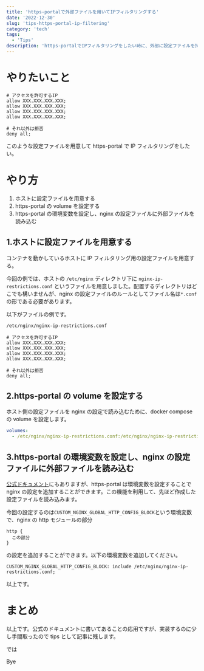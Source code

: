 ```yaml
---
title: 'https-portalで外部ファイルを用いてIPフィルタリングする'
date: '2022-12-30'
slug: 'tips-https-portal-ip-filtering'
category: 'tech'
tags:
  - 'Tips'
description: 'https-portalでIPフィルタリングをしたい時に、外部に設定ファイルを持つTipsを紹介します'
---
```


# やりたいこと

```
# アクセスを許可するIP
allow XXX.XXX.XXX.XXX;
allow XXX.XXX.XXX.XXX;
allow XXX.XXX.XXX.XXX;
allow XXX.XXX.XXX.XXX;

# それ以外は拒否
deny all;
```

このような設定ファイルを用意して https-portal で IP フィルタリングをしたい。

# やり方

1. ホストに設定ファイルを用意する
2. https-portal の volume を設定する
3. https-portal の環境変数を設定し、nginx の設定ファイルに外部ファイルを読み込む

## 1.ホストに設定ファイルを用意する

コンテナを動かしているホストに IP フィルタリング用の設定ファイルを用意する。

今回の例では、ホストの `/etc/nginx` ディレクトリ下に `nginx-ip-restrictions.conf` というファイルを用意しました。配置するディレクトリはどこでも構いませんが、nginx の設定ファイルのルールとしてファイル名は`*.conf`の形である必要があります。

以下がファイルの例です。

```
/etc/nginx/nginx-ip-restrictions.conf

# アクセスを許可するIP
allow XXX.XXX.XXX.XXX;
allow XXX.XXX.XXX.XXX;
allow XXX.XXX.XXX.XXX;
allow XXX.XXX.XXX.XXX;

# それ以外は拒否
deny all;
```

## 2.https-portal の volume を設定する

ホスト側の設定ファイルを nginx の設定で読み込むために、docker compose の volume を設定します。

```yml
volumes:
  - /etc/nginx/nginx-ip-restrictions.conf:/etc/nginx/nginx-ip-restrictions.conf
```

## 3.https-portal の環境変数を設定し、nginx の設定ファイルに外部ファイルを読み込む

[公式ドキュメント](https://github.com/SteveLTN/https-portal#advanced-usage)にもありますが、https-portal は環境変数を設定することで
nginx の設定を追加することができます。この機能を利用して、先ほど作成した設定ファイルを読み込みます。

今回の設定するのは`CUSTOM_NGINX_GLOBAL_HTTP_CONFIG_BLOCK`という環境変数で、nginx の http モジュールの部分

```
http {
  この部分
}
```

の設定を追加することができます。以下の環境変数を追加してください。

```
CUSTOM_NGINX_GLOBAL_HTTP_CONFIG_BLOCK: include /etc/nginx/nginx-ip-restrictions.conf;
```

以上です。

# まとめ

以上です。公式のドキュメントに書いてあることの応用ですが、実装するのに少し手間取ったので tips として記事に残します。

では

Bye
